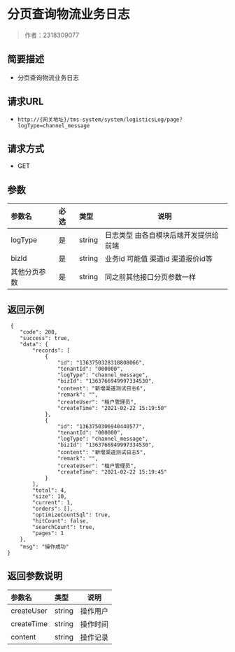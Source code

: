 # 分页查询物流业务日志

> 作者：2318309077

## 简要描述

- 分页查询物流业务日志

## 请求URL
- ` http://{网关地址}/tms-system/system/logisticsLog/page?logType=channel_message `
  
## 请求方式
- GET 

## 参数

|参数名|必选|类型|说明|
|:----    |:---|:----- |-----   |
 |logType |是 |string |日志类型 由各自模块后端开发提供给前端 |
 |bizId | 是 |string |业务id 可能值 渠道id 渠道报价id等 |
 |其他分页参数 |是 |string |同之前其他接口分页参数一样 |
## 返回示例 

``` 
 {
    "code": 200,
    "success": true,
    "data": {
        "records": [
            {
                "id": "1363750328318808066",
                "tenantId": "000000",
                "logType": "channel_message",
                "bizId": "1363766949997334530",
                "content": "新增渠道测试日志6",
                "remark": "",
                "createUser": "租户管理员",
                "createTime": "2021-02-22 15:19:50"
            },
            {
                "id": "1363750306940440577",
                "tenantId": "000000",
                "logType": "channel_message",
                "bizId": "1363766949997334530",
                "content": "新增渠道测试日志5",
                "remark": "",
                "createUser": "租户管理员",
                "createTime": "2021-02-22 15:19:45"
            }
        ],
        "total": 4,
        "size": 10,
        "current": 1,
        "orders": [],
        "optimizeCountSql": true,
        "hitCount": false,
        "searchCount": true,
        "pages": 1
    },
    "msg": "操作成功"
}
```

## 返回参数说明 

|参数名|类型|说明|
|:-----  |:-----|-----                           |
 |createUser |string |操作用户 |
 |createTime |string |操作时间 |
 |content |string |操作记录 |